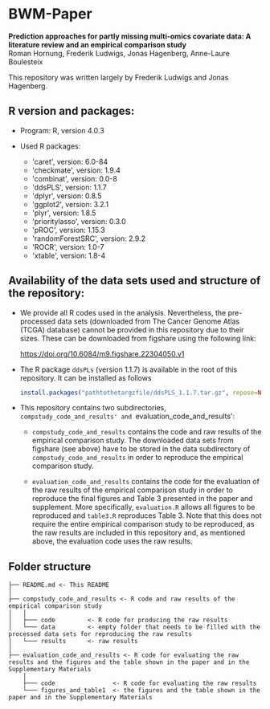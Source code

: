 # BWM-Paper
**Prediction approaches for partly missing multi-omics covariate data: A literature review and an empirical comparison study**   
Roman Hornung, Frederik Ludwigs, Jonas Hagenberg, Anne-Laure Boulesteix

This repository was written largely by Frederik Ludwigs and Jonas Hagenberg.

## R version and packages:

- Program: R, version 4.0.3

- Used R packages:

  - 'caret', version: 6.0-84
  - 'checkmate', version: 1.9.4
  - 'combinat', version: 0.0-8
  - 'ddsPLS', version: 1.1.7
  - 'dplyr', version: 0.8.5
  - 'ggplot2', version: 3.2.1
  - 'plyr', version: 1.8.5
  - 'prioritylasso', version: 0.3.0
  - 'pROC', version: 1.15.3 
  - 'randomForestSRC', version: 2.9.2 
  - 'ROCR', version: 1.0-7
  - 'xtable', version: 1.8-4

## Availability of the data sets used and structure of the repository:

- We provide all R codes used in the analysis. Nevertheless,
  the pre-processed data sets (downloaded from The Cancer Genome
  Atlas (TCGA) database) cannot be provided in this repository due to their sizes.
  These can be downloaded from figshare using the following link:
  
  https://doi.org/10.6084/m9.figshare.22304050.v1
  
- The R package `ddsPLs` (version 1.1.7) is available in the root of this
  repository. It can be installed as follows

  ```r
  install.packages("pathtothetargzfile/ddsPLS_1.1.7.tar.gz", repose=NULL, type="source")
  ```
  
- This repository contains two subdirectories, `compstudy_code_and_results' and `evaluation_code_and_results':

  - `compstudy_code_and_results` contains the code and raw results of the empirical comparison study. The downloaded data sets from figshare (see above) have to be stored in the data subdirectory of `compstudy_code_and_results` in order to reproduce the empirical comparison study.

  - `evaluation_code_and_results` contains the code for the evaluation of the raw results of the empirical comparison study in order to reproduce the final figures and Table 3 presented in the paper and supplement. More specifically, `evaluation.R` allows all figures to be reproduced and `table3.R` reproduces Table 3. Note that this does not require the entire empirical comparison study to be reproduced, as the raw results are included in this repository and, as mentioned above, the evaluation code uses the raw results.
  
## Folder structure  
```
├── README.md <- This README
│ 
├── compstudy_code_and_results <- R code and raw results of the empirical comparison study
│   │   
│   ├─── code         <- R code for producing the raw results
│   └─── data         <- empty folder that needs to be filled with the processed data sets for reproducing the raw results
│   └─── results      <- raw results
│  
├── evaluation_code_and_results <- R code for evaluating the raw results and the figures and the table shown in the paper and in the Supplementary Materials
    │  
    ├─── code                <- R code for evaluating the raw results
    └─── figures_and_table1  <- the figures and the table shown in the paper and in the Supplementary Materials
```
